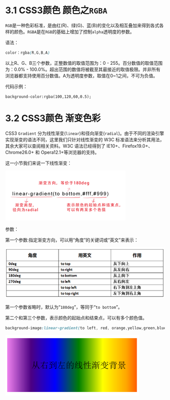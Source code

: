 # 3.1 CSS3颜色 颜色之`RGBA`
`RGB`是一种色彩标准，是由红(R)、绿(G)、蓝(B)的变化以及相互叠加来得到各式各样的颜色。`RGBA`是在`RGB`的基础上增加了控制`alpha`透明度的参数。

语法：
```css
color：rgba(R,G,B,A)
```
以上R、G、B三个参数，正整数值的取值范围为：0 - 255。百分数值的取值范围为：0.0% - 100.0%。超出范围的数值将被截至其最接近的取值极限。并非所有浏览器都支持使用百分数值。A为透明度参数，取值在0~1之间，不可为负值。

代码示例：
```
background-color:rgba(100,120,60,0.5);
```
# 3.2 CSS3颜色 渐变色彩 
CSS3 `Gradient` 分为线性渐变(`linear`)和径向渐变(`radial`)。由于不同的渲染引擎实现渐变的语法不同，这里我们只针对线性渐变的 W3C 标准语法来分析其用法，其余大家可以查阅相关资料。W3C 语法已经得到了 IE10+、Firefox19.0+、Chrome26.0+ 和 Opera12.1+等浏览器的支持。

这一小节我们来说一下线性渐变：

![linear-gradient](images/linear-gradient.jpg)

参数：

第一个参数:指定渐变方向，可以用“角度”的关键词或“英文”来表示：

![color-english](images/color-english.jpg)

第一个参数省略时，默认为“`180deg`”，等同于“`to bottom`”。

第二个和第三个参数，表示颜色的起始点和结束点，可以有多个颜色值。
```css
background-image:linear-gradient(to left, red, orange,yellow,green,blue,indigo,violet);
```
![color-demo](images/color-demo.jpg)
